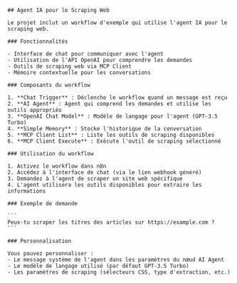 
    ## Agent IA pour le Scraping Web
    
    Le projet inclut un workflow d'exemple qui utilise l'agent IA pour le scraping web.
    
    ### Fonctionnalités
    
    - Interface de chat pour communiquer avec l'agent
    - Utilisation de l'API OpenAI pour comprendre les demandes
    - Outils de scraping web via MCP Client
    - Mémoire contextuelle pour les conversations
    
    ### Composants du workflow
    
    1. **Chat Trigger** : Déclenche le workflow quand un message est reçu
    2. **AI Agent** : Agent qui comprend les demandes et utilise les outils appropriés
    3. **OpenAI Chat Model** : Modèle de langage pour l'agent (GPT-3.5 Turbo)
    4. **Simple Memory** : Stocke l'historique de la conversation
    5. **MCP Client List** : Liste les outils de scraping disponibles
    6. **MCP Client Execute** : Exécute l'outil de scraping sélectionné
    
    ### Utilisation du workflow
    
    1. Activez le workflow dans n8n
    2. Accédez à l'interface de chat (via le lien webhook généré)
    3. Demandez à l'agent de scraper un site web spécifique
    4. L'agent utilisera les outils disponibles pour extraire les informations
    
    ### Exemple de demande
    
    ```
    Peux-tu scraper les titres des articles sur https://example.com ?
    ```
    
    ### Personnalisation
    
    Vous pouvez personnaliser :
    - Le message système de l'agent dans les paramètres du nœud AI Agent
    - Le modèle de langage utilisé (par défaut GPT-3.5 Turbo)
    - Les paramètres de scraping (sélecteurs CSS, type d'extraction, etc.)
    